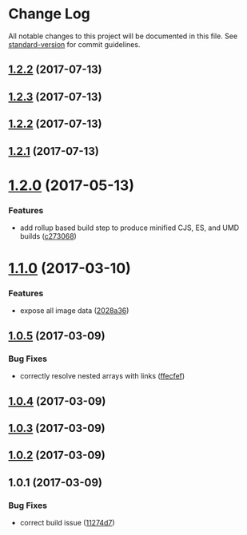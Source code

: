 # Change Log

All notable changes to this project will be documented in this file. See [standard-version](https://github.com/conventional-changelog/standard-version) for commit guidelines.

<a name="1.2.2"></a>
## [1.2.2](https://github.com/danhayden/contentful-response-parser/compare/v1.2.0...v1.2.2) (2017-07-13)



<a name="1.2.3"></a>
## [1.2.3](https://github.com/danhayden/contentful-response-parser/compare/v1.2.0...v1.2.3) (2017-07-13)



<a name="1.2.2"></a>
## [1.2.2](https://github.com/danhayden/contentful-response-parser/compare/v1.2.0...v1.2.2) (2017-07-13)



<a name="1.2.1"></a>
## [1.2.1](https://github.com/danhayden/contentful-response-parser/compare/v1.2.0...v1.2.1) (2017-07-13)



<a name="1.2.0"></a>
# [1.2.0](https://github.com/danhayden/contentful-response-parser/compare/v1.1.0...v1.2.0) (2017-05-13)


### Features

* add rollup based build step to produce minified CJS, ES, and UMD builds ([c273068](https://github.com/danhayden/contentful-response-parser/commit/c273068))



<a name="1.1.0"></a>
# [1.1.0](https://github.com/danhayden/contentful-response-parser/compare/v1.0.5...v1.1.0) (2017-03-10)


### Features

* expose all image data ([2028a36](https://github.com/danhayden/contentful-response-parser/commit/2028a36))



<a name="1.0.5"></a>
## [1.0.5](https://github.com/danhayden/contentful-response-parser/compare/v1.0.4...v1.0.5) (2017-03-09)


### Bug Fixes

* correctly resolve nested arrays with links ([ffecfef](https://github.com/danhayden/contentful-response-parser/commit/ffecfef))



<a name="1.0.4"></a>
## [1.0.4](https://github.com/danhayden/contentful-response-parser/compare/v1.0.3...v1.0.4) (2017-03-09)



<a name="1.0.3"></a>
## [1.0.3](https://github.com/danhayden/contentful-response-parser/compare/v1.0.2...v1.0.3) (2017-03-09)



<a name="1.0.2"></a>
## [1.0.2](https://github.com/danhayden/contentful-response-parser/compare/v1.0.1...v1.0.2) (2017-03-09)



<a name="1.0.1"></a>
## 1.0.1 (2017-03-09)


### Bug Fixes

* correct build issue ([11274d7](https://github.com/danhayden/contentful-response-parser/commit/11274d7))
